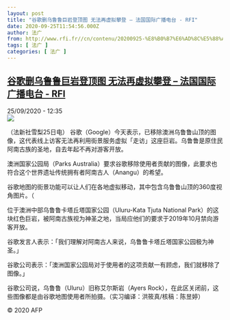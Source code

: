 ```yaml
---
layout: post
title: "谷歌删乌鲁鲁巨岩登顶图 无法再虚拟攀登 – 法国国际广播电台 - RFI"
date: 2020-09-25T11:54:56.000Z
author: 法广
from: http://www.rfi.fr//cn/contenu/20200925-%E8%B0%B7%E6%AD%8C%E5%88%A0%E4%B9%8C%E9%B2%81%E9%B2%81%E5%B7%A8%E5%B2%A9%E7%99%BB%E9%A1%B6%E5%9B%BE-%E6%97%A0%E6%B3%95%E5%86%8D%E8%99%9A%E6%8B%9F%E6%94%80%E7%99%BB
tags: [ 法广 ]
categories: [ 法广 ]
---
```

<!--1601034896000-->
[谷歌删乌鲁鲁巨岩登顶图 无法再虚拟攀登 – 法国国际广播电台 - RFI](http://www.rfi.fr//cn/contenu/20200925-%E8%B0%B7%E6%AD%8C%E5%88%A0%E4%B9%8C%E9%B2%81%E9%B2%81%E5%B7%A8%E5%B2%A9%E7%99%BB%E9%A1%B6%E5%9B%BE-%E6%97%A0%E6%B3%95%E5%86%8D%E8%99%9A%E6%8B%9F%E6%94%80%E7%99%BB)
------

<div>
<div>25/09/2020 - 12:35</div><img src="https://s.rfi.fr/media/display/a748060a-ff1e-11ea-a74e-005056bff430/w:310/p:16x9/int0012b.200925183501.jpg"><div class="t-content__body u-clearfix">            <p>（法新社雪梨25日电）    谷歌（Google）今天表示，已移除澳洲乌鲁鲁山顶的图像，这代表线上访客无法再利用街景服务虚拟「走访」这座巨岩。乌鲁鲁是原住民阿南古族的圣地，自去年起不再对游客开放。</p><p>    澳洲国家公园局（Parks Australia）要求谷歌移除使用者贡献的图像，此要求也符合这个世界遗址传统拥有者阿南古人（Anangu）的希望。</p><p>    谷歌地图的街景功能可以让人们在各地虚拟移动，其中包含乌鲁鲁山顶的360度视角图片。（</p><p>    位于澳洲中部乌鲁鲁卡塔丘塔国家公园（Uluru-Kata Tjuta National Park）的这块红色巨岩，被阿南古族视为神圣之地，当局应他们的要求于2019年10月禁向游客开放。</p><p>    谷歌发言人表示：「我们理解对阿南古人来说，乌鲁鲁卡塔丘塔国家公园极为神圣。」</p><p>    谷歌公司表示：「澳洲国家公园局对于使用者的这项贡献一有顾虑，我们就移除了图像。」</p><p>    谷歌公司说，乌鲁鲁（Uluru）旧称艾尔斯岩（Ayers Rock），在此区关闭前，这些图像都是由谷歌地图使用者所拍摄。（实习编译：洪筱真/核稿：陈昱婷）</p>            <p class="t-copyright">© 2020 AFP</p>        </div>
</div>

